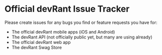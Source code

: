 # Official devRant Issue Tracker

Please create issues for any bugs you find or feature requests you have for:
- The official devRant mobile apps (iOS and Android)
- The devRant API (not officially public yet, but many are using already)
- The official devRant web app
- The devRant Swag Store
